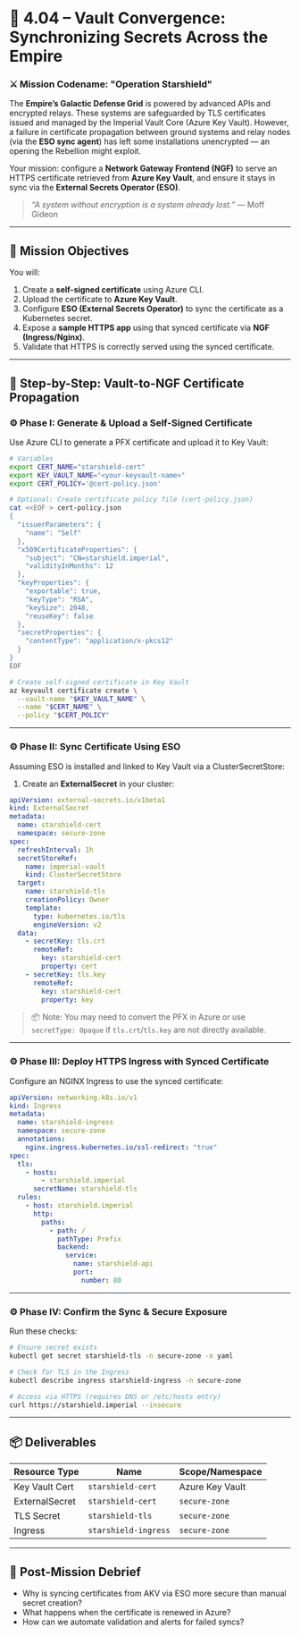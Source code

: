 # 🔐 **4.04 – Vault Convergence: Synchronizing Secrets Across the Empire**

### ⚔️ **Mission Codename: "Operation Starshield"**

The **Empire’s Galactic Defense Grid** is powered by advanced APIs and encrypted relays. These systems are safeguarded by TLS certificates issued and managed by the Imperial Vault Core (Azure Key Vault). However, a failure in certificate propagation between ground systems and relay nodes (via the **ESO sync agent**) has left some installations unencrypted — an opening the Rebellion might exploit.

Your mission: configure a **Network Gateway Frontend (NGF)** to serve an HTTPS certificate retrieved from **Azure Key Vault**, and ensure it stays in sync via the **External Secrets Operator (ESO)**.

> *“A system without encryption is a system already lost.”* — Moff Gideon

---

## 🎯 **Mission Objectives**

You will:

1. Create a **self-signed certificate** using Azure CLI.
2. Upload the certificate to **Azure Key Vault**.
3. Configure **ESO (External Secrets Operator)** to sync the certificate as a Kubernetes secret.
4. Expose a **sample HTTPS app** using that synced certificate via **NGF (Ingress/Nginx)**.
5. Validate that HTTPS is correctly served using the synced certificate.

---

## 🧭 **Step-by-Step: Vault-to-NGF Certificate Propagation**

### ⚙️ Phase I: Generate & Upload a Self-Signed Certificate

Use Azure CLI to generate a PFX certificate and upload it to Key Vault:

```bash
# Variables
export CERT_NAME="starshield-cert"
export KEY_VAULT_NAME="<your-keyvault-name>"
export CERT_POLICY='@cert-policy.json'

# Optional: Create certificate policy file (cert-policy.json)
cat <<EOF > cert-policy.json
{
  "issuerParameters": {
    "name": "Self"
  },
  "x509CertificateProperties": {
    "subject": "CN=starshield.imperial",
    "validityInMonths": 12
  },
  "keyProperties": {
    "exportable": true,
    "keyType": "RSA",
    "keySize": 2048,
    "reuseKey": false
  },
  "secretProperties": {
    "contentType": "application/x-pkcs12"
  }
}
EOF

# Create self-signed certificate in Key Vault
az keyvault certificate create \
  --vault-name "$KEY_VAULT_NAME" \
  --name "$CERT_NAME" \
  --policy "$CERT_POLICY"
```

---

### ⚙️ Phase II: Sync Certificate Using ESO

Assuming ESO is installed and linked to Key Vault via a ClusterSecretStore:

1. Create an **ExternalSecret** in your cluster:

```yaml
apiVersion: external-secrets.io/v1beta1
kind: ExternalSecret
metadata:
  name: starshield-cert
  namespace: secure-zone
spec:
  refreshInterval: 1h
  secretStoreRef:
    name: imperial-vault
    kind: ClusterSecretStore
  target:
    name: starshield-tls
    creationPolicy: Owner
    template:
      type: kubernetes.io/tls
      engineVersion: v2
  data:
    - secretKey: tls.crt
      remoteRef:
        key: starshield-cert
        property: cert
    - secretKey: tls.key
      remoteRef:
        key: starshield-cert
        property: key
```

> 📦 Note: You may need to convert the PFX in Azure or use `secretType: Opaque` if `tls.crt`/`tls.key` are not directly available.

---

### ⚙️ Phase III: Deploy HTTPS Ingress with Synced Certificate

Configure an NGINX Ingress to use the synced certificate:

```yaml
apiVersion: networking.k8s.io/v1
kind: Ingress
metadata:
  name: starshield-ingress
  namespace: secure-zone
  annotations:
    nginx.ingress.kubernetes.io/ssl-redirect: "true"
spec:
  tls:
    - hosts:
        - starshield.imperial
      secretName: starshield-tls
  rules:
    - host: starshield.imperial
      http:
        paths:
          - path: /
            pathType: Prefix
            backend:
              service:
                name: starshield-api
                port:
                  number: 80
```

---

### ⚙️ Phase IV: Confirm the Sync & Secure Exposure

Run these checks:

```bash
# Ensure secret exists
kubectl get secret starshield-tls -n secure-zone -o yaml

# Check for TLS in the Ingress
kubectl describe ingress starshield-ingress -n secure-zone

# Access via HTTPS (requires DNS or /etc/hosts entry)
curl https://starshield.imperial --insecure
```

---

## 📦 **Deliverables**

| Resource Type  | Name                 | Scope/Namespace |
| -------------- | -------------------- | --------------- |
| Key Vault Cert | `starshield-cert`    | Azure Key Vault |
| ExternalSecret | `starshield-cert`    | `secure-zone`   |
| TLS Secret     | `starshield-tls`     | `secure-zone`   |
| Ingress        | `starshield-ingress` | `secure-zone`   |

---

## 🧠 **Post-Mission Debrief**

* Why is syncing certificates from AKV via ESO more secure than manual secret creation?
* What happens when the certificate is renewed in Azure?
* How can we automate validation and alerts for failed syncs?